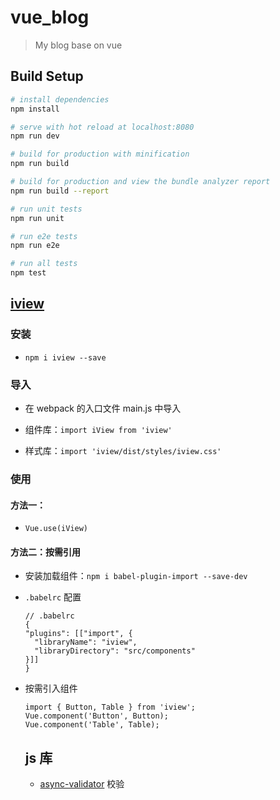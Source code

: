 # vue_blog

> My blog base on vue

## Build Setup

```bash
# install dependencies
npm install

# serve with hot reload at localhost:8080
npm run dev

# build for production with minification
npm run build

# build for production and view the bundle analyzer report
npm run build --report

# run unit tests
npm run unit

# run e2e tests
npm run e2e

# run all tests
npm test
```

## [iview](https://www.iviewui.com/)

### 安装

- `npm i iview --save`

### 导入

- 在 webpack 的入口文件 main.js 中导入

- 组件库：`import iView from 'iview'`

- 样式库：`import 'iview/dist/styles/iview.css'`

### 使用

#### 方法一：

- `Vue.use(iView)`

#### 方法二：按需引用

- 安装加载组件：`npm i babel-plugin-import --save-dev`

- `.babelrc` 配置

  ```
  // .babelrc
  {
  "plugins": [["import", {
    "libraryName": "iview",
    "libraryDirectory": "src/components"
  }]]
  }
  ```

- 按需引入组件

  ```
  import { Button, Table } from 'iview';
  Vue.component('Button', Button);
  Vue.component('Table', Table);
  ```

  ## js 库

  - [async-validator](https://github.com/yiminghe/async-validator) 校验

